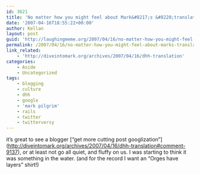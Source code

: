 ```yaml
---
id: 3621
title: 'No matter how you might feel about Mark&#8217;s &#8220;translation&#8221;'
date: '2007-04-16T18:55:22+00:00'
author: Kellan
layout: post
guid: 'http://laughingmeme.org/2007/04/16/no-matter-how-you-might-feel-about-marks-translation/'
permalink: /2007/04/16/no-matter-how-you-might-feel-about-marks-translation/
link_related:
    - 'http://diveintomark.org/archives/2007/04/16/dhh-translation'
categories:
    - Aside
    - Uncategorized
tags:
    - blogging
    - culture
    - dhh
    - google
    - 'mark pilgrim'
    - rails
    - twitter
    - twitterversy
---
```


it’s great to see a blogger \[“get more cutting post googlization”\](http://diveintomark.org/archives/2007/04/16/dhh-translation#comment-9137), or at least not go all quiet, and fluffy on us. I was starting to think it was something in the water. (and for the record I want an “Orges have layers” shirt!)